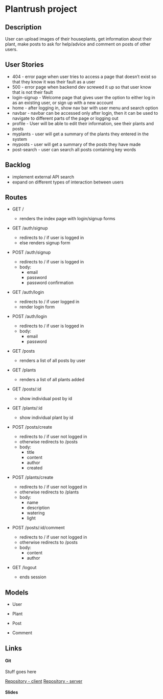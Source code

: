 # Plantrush project

## Description

User can upload images of their houseplants, get information about their plant, make posts to ask for help/advice and comment on posts of other users.

## User Stories

- 404 - error page when user tries to access a page that doesn’t exist so that they know it was their fault as a user
- 500 - error page when backend dev screwed it up so that user know that is not their fault
- login-signup - Welcome page that gives user the option to either log in as an existing user, or sign up with a new account
- home - after logging in, show nav bar with user menu and search option 
- navbar - navbar can be accessed only after login, then it can be used to navigate to different parts of the page or logging out
- profile - User will be able to edit their information, see their plants and posts
- myplants - user will get a summary of the plants they entered in the system
- myposts - user will get a summary of the posts they have made
- post-search - user can search all posts containing key words

## Backlog

- implement external API search
- expand on different types of interaction between users

## Routes

* GET /
  * renders the index page with login/signup forms

* GET /auth/signup
  * redirects to / if user is logged in
  * else renders signup form

* POST /auth/signup
  * redirects to / if user is logged in
  * body:
    * email
    * password
    * password confirmation

* GET /auth/login
  * redirects to / if user logged in
  * render login form 

* POST /auth/login
  * redirects to / if user is logged in
  * body:
    * email
    * password

* GET /posts 
  * renders a list of all posts by user

* GET /plants 
  * renders a list of all plants added

* GET /posts/:id
  * show individual post by id

* GET /plants/:id
  * show individual plant by id

* POST /posts/create
  * redirects to / if user not logged in
  * otherwise redirects to /posts
  * body:
    * title
    * content
    * author
    * created

* POST /plants/create
  * redirects to / if user not logged in
  * otherwise redirects to /plants
  * body:
    * name
    * description
    * watering
    * light

* POST /posts/:id/comment
  * redirects to / if user not logged in
  * otherwise redirects to /posts
  * body:
    * content
    * author


* GET /logout
  * ends session

## Models

* User

* Plant

* Post

* Comment


## Links

#### Git


Stuff goes here

[Repository - client](https://github.com/sitzelwucht/plantrush-client)
[Repository - server](https://github.com/sitzelwucht/plantrush-server)

#### Slides